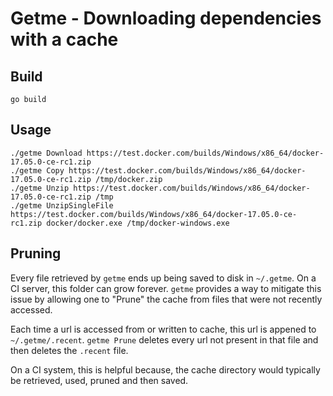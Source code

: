 # Getme - Downloading dependencies with a cache

## Build

```
go build
```

## Usage

```
./getme Download https://test.docker.com/builds/Windows/x86_64/docker-17.05.0-ce-rc1.zip
./getme Copy https://test.docker.com/builds/Windows/x86_64/docker-17.05.0-ce-rc1.zip /tmp/docker.zip
./getme Unzip https://test.docker.com/builds/Windows/x86_64/docker-17.05.0-ce-rc1.zip /tmp
./getme UnzipSingleFile https://test.docker.com/builds/Windows/x86_64/docker-17.05.0-ce-rc1.zip docker/docker.exe /tmp/docker-windows.exe
```

## Pruning

Every file retrieved by `getme` ends up being saved to disk in `~/.getme`. On a CI server, this folder can grow forever.
`getme` provides a way to mitigate this issue by allowing one to "Prune" the cache from files that were not recently
accessed.

Each time a url is accessed from or written to cache, this url is appened to `~/.getme/.recent`. `getme Prune` deletes
every url not present in that file and then deletes the `.recent` file.

On a CI system, this is helpful because, the cache directory would typically be retrieved, used, pruned and then saved.
